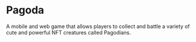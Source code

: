 # Pagoda
A mobile and web game that allows players to collect and battle a variety of cute and powerful NFT creatures called Pagodians.
